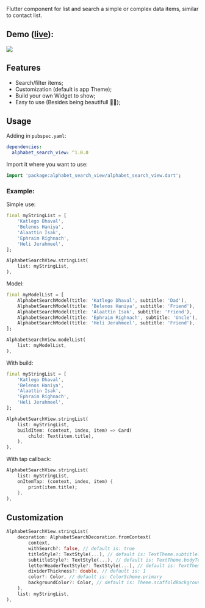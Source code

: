 Flutter component for list and search a simple or complex data items, similar to contact list.

## Demo ([live](ericferreira1992.github.io/alphabet-search-view)):

![](https://github.com/ericferreira1992/alphabet-search-view/raw/main/demo.gif)

## Features
- Search/filter items;
- Customization (default is app Theme);
- Build your own Widget to show;
- Easy to use (Besides being beautifull 💅🏼);

## Usage

Adding in `pubspec.yaml`:
```yaml
dependencies:
  alphabet_search_view: ^1.0.0
```

Import it where you want to use:
```dart
import 'package:alphabet_search_view/alphabet_search_view.dart';
```

### Example:

Simple use:
```dart
final myStringList = [
    'Katlego Dhaval',
    'Belenos Haniya',
    'Alaattin Ísak',
    'Ephraim Ríghnach',
    'Heli Jerahmeel',
];

AlphabetSearchView.stringList(
    list: myStringList,
),
```

Model:
```dart
final myModelList = [
    AlphabetSearchModel(title: 'Katlego Dhaval', subtitle: 'Dad'),
    AlphabetSearchModel(title: 'Belenos Haniya', subtitle: 'Friend'),
    AlphabetSearchModel(title: 'Alaattin Ísak', subtitle: 'Friend'),
    AlphabetSearchModel(title: 'Ephraim Ríghnach', subtitle: 'Uncle'),
    AlphabetSearchModel(title: 'Heli Jerahmeel', subtitle: 'Friend'),
];

AlphabetSearchView.modelList(
    list: myModelList,
),
```

With build:
```dart
final myStringList = [
    'Katlego Dhaval',
    'Belenos Haniya',
    'Alaattin Ísak',
    'Ephraim Ríghnach',
    'Heli Jerahmeel',
];

AlphabetSearchView.stringList(
    list: myStringList,
    buildItem: (context, index, item) => Card(
        child: Text(item.title),
    ),
),
```  

With tap callback:
```dart
AlphabetSearchView.stringList(
    list: myStringList,
    onItemTap: (context, index, item) {
        print(item.title);
    },
),
```  

## Customization

```dart
AlphabetSearchView.stringList(
    decoration: AlphabetSearchDecoration.fromContext(
        context,
        withSearch?: false, // default is: true
        titleStyle?: TextStyle(...), // default is: TextTheme.subtitle1
        subtitleStyle?: TextStyle(...), // default is: TextTheme.bodyText2
        letterHeaderTextStyle?: TextStyle(...), // default is: TextTheme.headline2
        dividerThickness?: double, // default is: 1
        color?: Color, // default is: ColorScheme.primary
        backgroundColor?: Color, // default is: Theme.scaffoldBackgroundColor
    ),
    list: myStringList,
),
```  